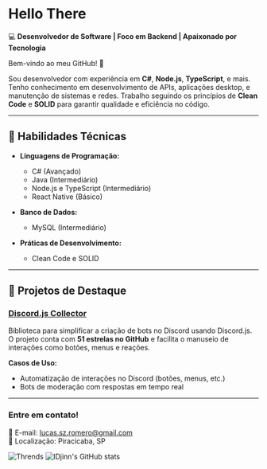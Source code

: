 # Hello There
💻 **Desenvolvedor de Software | Foco em Backend | Apaixonado por Tecnologia**  

Bem-vindo ao meu GitHub! 🚀  

Sou desenvolvedor com experiência em **C#**, **Node.js**, **TypeScript**, e mais. Tenho conhecimento em desenvolvimento de APIs, aplicações desktop, e manutenção de sistemas e redes. Trabalho seguindo os princípios de **Clean Code** e **SOLID** para garantir qualidade e eficiência no código.  

---

## 🚀 **Habilidades Técnicas**  
- **Linguagens de Programação:**  
  - C# (Avançado)  
  - Java (Intermediário)  
  - Node.js e TypeScript (Intermediário)  
  - React Native (Básico)  

- **Banco de Dados:**  
  - MySQL (Intermediário)  

- **Práticas de Desenvolvimento:**  
  - Clean Code e SOLID  

---

## 🌟 **Projetos de Destaque**  

### [Discord.js Collector](https://github.com/IDjinn/Discord.js-Collector)  
Biblioteca para simplificar a criação de bots no Discord usando Discord.js. O projeto conta com **51 estrelas no GitHub** e facilita o manuseio de interações como botões, menus e reações.  

**Casos de Uso:**  
- Automatização de interações no Discord (botões, menus, etc.)  
- Bots de moderação com respostas em tempo real  

---

### **Entre em contato!**  
📧 E-mail: lucas.sz.romero@gmail.com  
📍 Localização: Piracicaba, SP  

![Thrends](https://api.githubtrends.io/user/svg/IDjinn/langs?time_range=one_year&use_percent=True&include_private=True&loc_metric=changed&theme=classic)
![IDjinn's GitHub stats](https://github-readme-stats.vercel.app/api?username=IDjinn&show_icons=true&theme=default)
